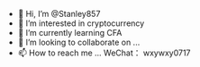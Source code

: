- 👋 Hi, I’m @Stanley857
- 👀 I’m interested in cryptocurrency
- 🌱 I’m currently learning CFA
- 💞️ I’m looking to collaborate on ...
- 📫 How to reach me ... WeChat： wxywxy0717

<!---
Stanley857/Stanley857 is a ✨ special ✨ repository because its `README.md` (this file) appears on your GitHub profile.
You can click the Preview link to take a look at your changes.
--->

